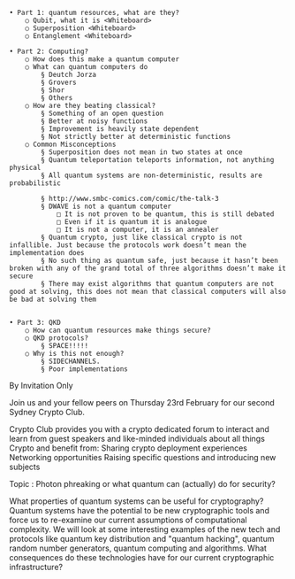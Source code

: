     • Part 1: quantum resources, what are they?
        ○ Qubit, what it is <Whiteboard>
        ○ Superposition <Whiteboard>
        ○ Entanglement <Whiteboard>
        
    • Part 2: Computing?
        ○ How does this make a quantum computer
        ○ What can quantum computers do
            § Deutch Jorza
            § Grovers
            § Shor
            § Others
        ○ How are they beating classical?
            § Something of an open question
            § Better at noisy functions
            § Improvement is heavily state dependent
            § Not strictly better at deterministic functions
        ○ Common Misconceptions
            § Superposition does not mean in two states at once
            § Quantum teleportation teleports information, not anything physical
            § All quantum systems are non-deterministic, results are probabilistic
            
            § http://www.smbc-comics.com/comic/the-talk-3
            § DWAVE is not a quantum computer
                □ It is not proven to be quantum, this is still debated
                □ Even if it is quantum it is analogue
                □ It is not a computer, it is an annealer
            § Quantum crypto, just like classical crypto is not infallible. Just because the protocols work doesn’t mean the implementation does
            § No such thing as quantum safe, just because it hasn’t been broken with any of the grand total of three algorithms doesn’t make it secure
            § There may exist algorithms that quantum computers are not good at solving, this does not mean that classical computers will also be bad at solving them
    
            
    • Part 3: QKD
        ○ How can quantum resources make things secure?
        ○ QKD protocols?
            § SPACE!!!!!
        ○ Why is this not enough?
            § SIDECHANNELS.
            § Poor implementations



 
 
By Invitation Only
 
Join us and your fellow peers on Thursday 23rd February for our second Sydney Crypto Club.

Crypto Club provides you with a crypto dedicated forum to interact and learn from guest speakers and like-minded individuals about all things Crypto and benefit from:
Sharing crypto deployment experiences 
Networking opportunities
Raising specific questions and introducing new subjects
 
 
Topic : Photon phreaking or what quantum can (actually) do for security?
 
What properties of quantum systems can be useful for cryptography? Quantum systems have the potential
to be new cryptographic tools and force us to re-examine our current assumptions of computational 
complexity. We will look at some interesting examples of the new tech and protocols like quantum 
key distribution and "quantum hacking", quantum random number generators, quantum computing and
algorithms. What consequences do these technologies have for our current cryptographic infrastructure?

 
